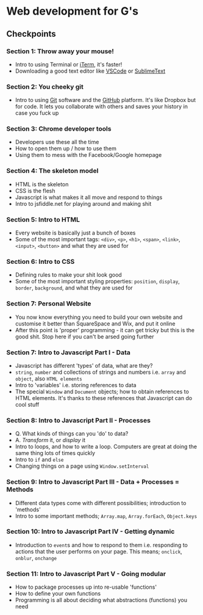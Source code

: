 # Web development for G's

## Checkpoints

### Section 1: Throw away your mouse!

- Intro to using Terminal or [iTerm](https://iterm2.com/), it's faster!
- Downloading a good text editor like [VSCode](https://code.visualstudio.com/) or [SublimeText](https://www.sublimetext.com/)

### Section 2: You cheeky git

- Intro to using [Git](https://git-scm.com/) software and the [GitHub](https://github.com/) platform. It's like Dropbox but for code. It lets you collaborate with others and saves your history in case you fuck up

### Section 3: Chrome developer tools

- Developers use these all the time
- How to open them up / how to use them
- Using them to mess with the Facebook/Google homepage

### Section 4: The skeleton model

- HTML is the skeleton
- CSS is the flesh
- Javascript is what makes it all move and respond to things
- Intro to jsfiddle.net for playing around and making shit

### Section 5: Intro to HTML

- Every website is basically just a bunch of boxes
- Some of the most important tags: `<div>`, `<p>`, `<h1>`, `<span>`, `<link>`, `<input>`, `<button>` and what they are used for

### Section 6: Intro to CSS

- Defining rules to make your shit look good
- Some of the most important styling properties: `position`, `display`, `border`, `background`, and what they are used for

### Section 7: Personal Website

- You now know everything you need to build your own website and customise it better than SquareSpace and Wix, and put it online
- After this point is 'proper' programming - it can get tricky but this is the good shit. Stop here if you can't be arsed going further

### Section 7: Intro to Javascript Part I - Data

- Javascript has different 'types' of data, what are they?
- `string`, `number` and collections of strings and numbers i.e. `array` and `object`, also `HTML elements`
- Intro to 'variables' i.e. storing references to data
- The special `Window` and `Document` objects; how to obtain references to HTML elements. It's thanks to these references that Javascript can do cool stuff

### Section 8: Intro to Javascript Part II - Processes

- Q. What kinds of things can you 'do' to data?
- A. _Transform_ it, or _display_ it
- Intro to loops, and how to write a loop. Computers are great at doing the same thing lots of times quickly
- Intro to `if` and `else`
- Changing things on a page using `Window.setInterval`

### Section 9: Intro to Javascript Part III - Data + Processes = Methods

- Different data types come with different possibilities; introduction to 'methods'
- Intro to some important methods; `Array.map`, `Array.forEach`, `Object.keys`

### Section 10: Intro to Javascript Part IV - Getting dynamic

- Introduction to `event`s and how to respond to them i.e. responding to actions that the user performs on your page. This means; `onclick`, `onblur`, `onchange`

### Section 11: Intro to Javascript Part V - Going modular

- How to package processes up into re-usable 'functions'
- How to define your own functions
- Programming is all about deciding what abstractions (functions) you need
